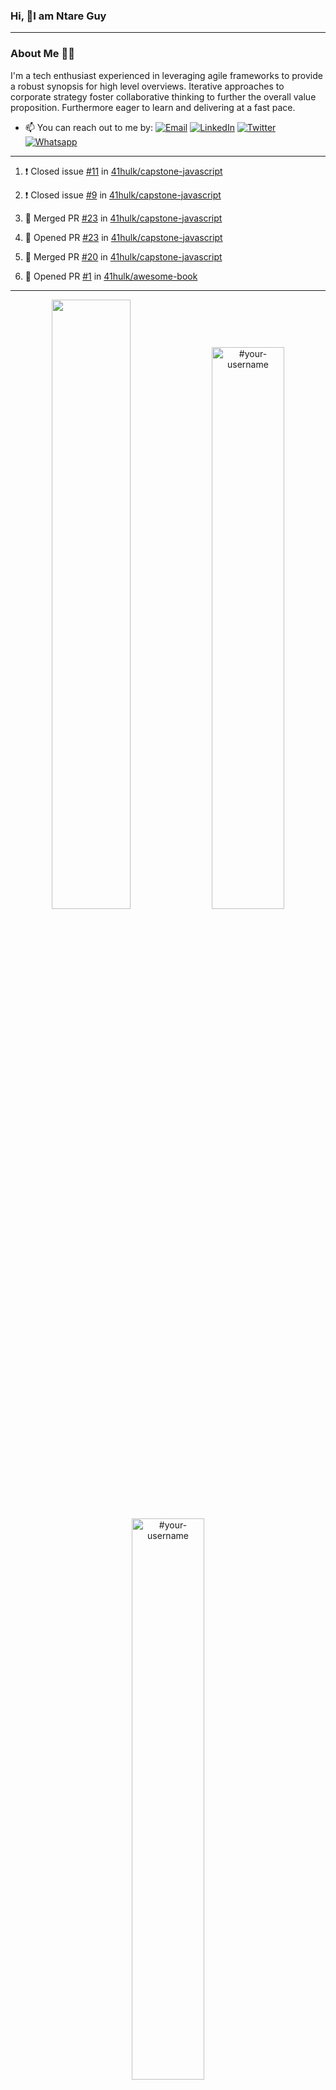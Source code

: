 ### Hi, 👋I am Ntare Guy

---

### About Me 👨‍💻

I'm a tech enthusiast experienced in leveraging agile frameworks to provide a robust synopsis for high level overviews. Iterative approaches to corporate strategy foster collaborative thinking to further the overall value proposition. Furthermore eager to learn and delivering at a fast pace.

- 📫 You can reach out to me by:
  [![Email](https://img.shields.io/badge/--gmail?label=Gmail&logo=Gmail&style=social)](mailto:gntare2@gmail.com)
  [![LinkedIn](https://img.shields.io/badge/--linkedin?label=LinkedIn&logo=LinkedIn&style=social)](https://www.linkedin.com/in/ntare-guy)
  [![Twitter](https://img.shields.io/badge/--twitter?label=Twitter&logo=Twitter&style=social)](https://twitter.com/ntare_guy)
  [![Whatsapp](https://img.shields.io/badge/--whatsapp?label=Whatsapp&logo=whatsapp&style=social)](https://api.whatsapp.com/send?phone=+250780770022&text=Hello%20Guy!%20%F0%9F%91%8B%F0%9F%8F%BB)

---

<!--START_SECTION:activity-->
1. ❗️ Closed issue [#11](https://github.com/41hulk/capstone-javascript/issues/11) in [41hulk/capstone-javascript](https://github.com/41hulk/capstone-javascript)

2. ❗️ Closed issue [#9](https://github.com/41hulk/capstone-javascript/issues/9) in [41hulk/capstone-javascript](https://github.com/41hulk/capstone-javascript)
3. 🎉 Merged PR [#23](https://github.com/41hulk/capstone-javascript/pull/23) in [41hulk/capstone-javascript](https://github.com/41hulk/capstone-javascript)
4. 💪 Opened PR [#23](https://github.com/41hulk/capstone-javascript/pull/23) in [41hulk/capstone-javascript](https://github.com/41hulk/capstone-javascript)
5. 🎉 Merged PR [#20](https://github.com/41hulk/capstone-javascript/pull/20) in [41hulk/capstone-javascript](https://github.com/41hulk/capstone-javascript)
5. 💪 Opened PR [#1](https://github.com/41hulk/awesome-book/pull/1) in [41hulk/awesome-book](https://github.com/41hulk/awesome-book)
<!--END_SECTION:activity-->

---

<p align="center">
<img width="50%" src="https://github-readme-stats.vercel.app/api?username=41hulk&theme=highcontrast&hide_border=true alt="#your-username" />
<img width="48%" src="https://github-readme-stats.vercel.app/api/top-langs?username=41hulk&show_icons=true&theme=dark&locale=en&layout=compact&hide_border=true" alt="#your-username" />
<img width="48%" src="https://github-readme-streak-stats.herokuapp.com/?user=41hulk&theme=highcontrast&hide_border=true" alt="#your-username" />
</p>
